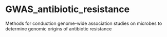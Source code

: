 # GWAS_antibiotic_resistance
Methods for conduction genome-wide association studies on microbes to determine genomic origins of antibiotic resistance
